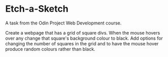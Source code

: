 # Etch-a-Sketch

A task from the Odin Project Web Development course.

Create a webpage that has a grid of square divs.
When the mouse hovers over any change that square's background colour to black.
Add options for changing the number of squares in the grid and to have the mouse hover produce random colours rather than black.